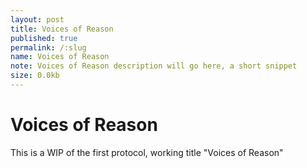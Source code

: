 ```yaml
---
layout: post
title: Voices of Reason
published: true
permalink: /:slug
name: Voices of Reason
note: Voices of Reason description will go here, a short snippet
size: 0.0kb
---
```


# Voices of Reason

This is a WIP of the first protocol, working title "Voices of Reason"